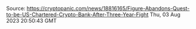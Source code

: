 Source: https://cryptopanic.com/news/18816165/Figure-Abandons-Quest-to-be-US-Chartered-Crypto-Bank-After-Three-Year-Fight
Thu, 03 Aug 2023 20:50:43 GMT
